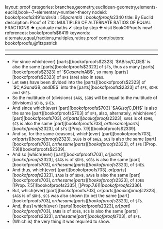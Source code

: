 layout: proof
categories: branches,geometry,euclidean-geometry,elements-euclid,book--7-elementary-number-theory
nodeid: bookofproofs$2491
orderid: 50
parentid: bookofproofs$2340
title: By Euclid
description:  Proof of 7.10: MULTIPLES OF ALTERNATE RATIOS OF EQUAL FRACTIONS &#9733; graduate maths &#10004; step by step &#10010; visit BookOfProofs now!
references: bookofproofs$6419
keywords: alternate,equal,fractions,multiples,ratios,proof
contributors: bookofproofs,@fitzpatrick

---


---



* For since which(ever) [parts][bookofproofs$2323] `$AB$` is of `$C$`, `$DE$` is also the same [parts][bookofproofs$2323] of `$F$`, thus as many [parts][bookofproofs$2323] of `$C$` as are in `$AB$`, so many [parts][bookofproofs$2323] of `$F$` (are) also in `$DE$`.
* Let `$AB$` have been divided into the [parts][bookofproofs$2323] of `$C$`, `$AG$` and `$GB$`, and `$DE$` into the [parts][bookofproofs$2323] of `$F$`, `$DH$` and `$HE$`.
* So the multitude of (divisions) `$AG$`, `$GB$` will be equal to the multitude of (divisions) `$DH$`, `$HE$`.
* And since which(ever) [part][bookofproofs$703] `$AG$` is of `$C$`, `$DH$` is also the same [part][bookofproofs$703] of `$F$`, also, alternately, which(ever) [part][bookofproofs$703], or [parts][bookofproofs$2323], `$AG$` is of `$DH$`, `$C$` is also the same [part][bookofproofs$703], or the same [parts][bookofproofs$2323], of `$F$` [[Prop. 7.9]][bookofproofs$2339].
* And so, for the same (reasons), which(ever) [part][bookofproofs$703], or [parts][bookofproofs$2323], `$GB$` is of `$HE$`, `$C$` is also the same [part][bookofproofs$703], or the same [parts][bookofproofs$2323], of `$F$` [[Prop. 7.9]][bookofproofs$2339].
* And so [which(ever) [part][bookofproofs$703], or [parts][bookofproofs$2323], `$AG$` is of `$DH$`, `$GB$` is also the same [part][bookofproofs$703], or the same [parts][bookofproofs$2323], of `$HE$`.
* And thus, which(ever) [part][bookofproofs$703], or [parts][bookofproofs$2323], `$AG$` is of `$DH$`, `$AB$` is also the same [part][bookofproofs$703], or the same [parts][bookofproofs$2323], of `$DE$` [[Prop. 7.5]][bookofproofs$2335], [[Prop. 7.6]][bookofproofs$2336].
* But, which(ever) [part][bookofproofs$703], or [parts][bookofproofs$2323], `$AG$` is of `$DH$`, `$C$` was also shown (to be) the same [part][bookofproofs$703], or the same [parts][bookofproofs$2323], of `$F$`.
* And, thus] which(ever) [parts][bookofproofs$2323], or [part][bookofproofs$703], `$AB$` is of `$DE$`, `$C$` is also the same [parts][bookofproofs$2323], or the same [part][bookofproofs$703], of `$F$`.
* (Which is) the very thing it was required to show.

